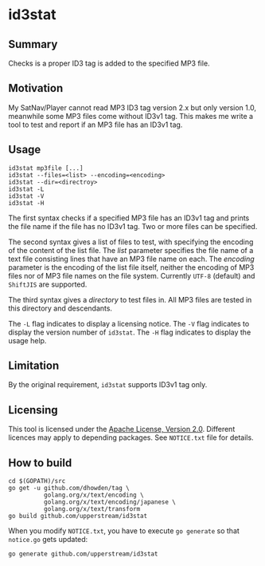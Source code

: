 # id3stat

## Summary

Checks is a proper ID3 tag is added to the specified MP3 file.

## Motivation

My SatNav/Player cannot read MP3 ID3 tag version 2.x but only version 1.0,
meanwhile some MP3 files come without ID3v1 tag.  This makes me write
a tool to test and report if an MP3 file has an ID3v1 tag.

## Usage

    id3stat mp3file [...]
    id3stat --files=<list> --encoding=<encoding>
    id3stat --dir=<directroy>
    id3stat -L
    id3stat -V
    id3stat -H

The first syntax checks if a specified MP3 file has an ID3v1 tag and prints
the file name if the file has no ID3v1 tag.  Two or more files can be
specified.

The second syntax gives a list of files to test, with specifying the encoding
of the content of the list file.  The _list_ parameter specifies the file
name of a text file consisting lines that have an MP3 file name on each.
The _encoding_ parameter is the encoding of the list file itself, neither
the encoding of MP3 files nor of MP3 file names on the file system.
Currently `UTF-8` (default) and `ShiftJIS` are supported.

The third syntax gives a _directory_ to test files in.  All MP3 files are
tested in this directory and descendants.

The `-L` flag indicates to display a licensing notice.  The `-V` flag
indicates to display the version number of `id3stat`.  The `-H` flag
indicates to display the usage help.

## Limitation

By the original requirement, `id3stat` supports ID3v1 tag only.

## Licensing

This tool is licensed under the
[Apache License, Version 2.0](http://www.apache.org/licenses/LICENSE-2.0).
Different licences may apply to depending packages.  See `NOTICE.txt`
file for details.

## How to build

    cd $(GOPATH)/src
    go get -u github.com/dhowden/tag \
              golang.org/x/text/encoding \
              golang.org/x/text/encoding/japanese \
              golang.org/x/text/transform
    go build github.com/upperstream/id3stat

When you modify `NOTICE.txt`, you have to execute `go generate` so that `notice.go` gets updated:

    go generate github.com/upperstream/id3stat
